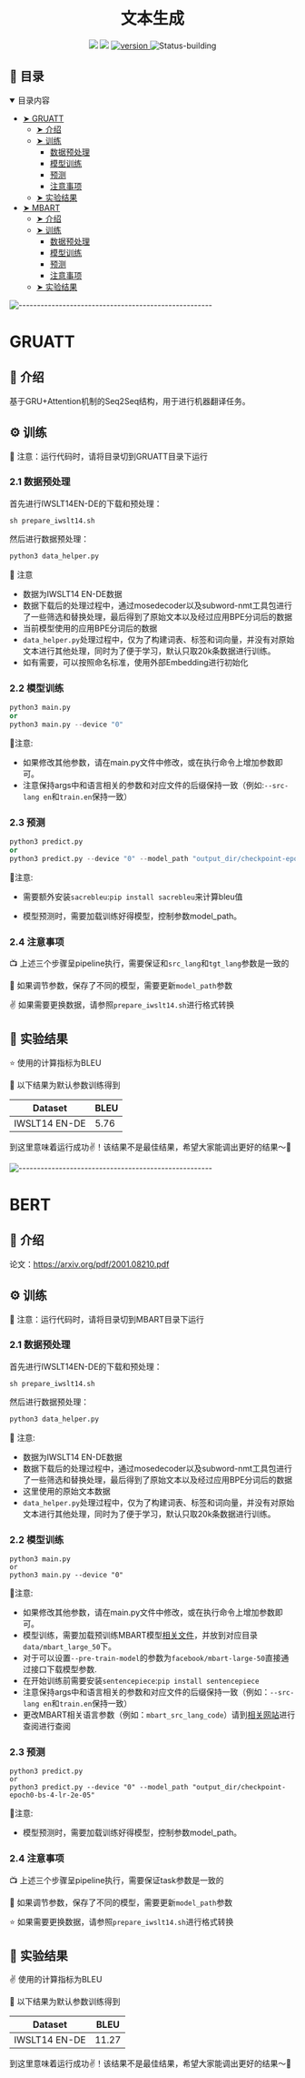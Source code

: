 <h1 align="center">
  文本生成
</h1>
<p align="center">
  <!-- version -->
  <img src='https://img.shields.io/badge/PyTorch-v1.8.0-red' />
  <!-- transformers  -->
  <img src='https://img.shields.io/badge/Transformers-v4.4.1-orange' />
  <a href="https://img.shields.io/badge/version-v0.1.0-blue">
      <img alt="version" src="https://img.shields.io/badge/version-v0.1.0-blue?color=FF8000?color=009922" />
    </a>
  <a >
       <img alt="Status-building" src="https://img.shields.io/badge/Status-building-blue" />
  	</a>
</p>
<h2 id="table-of-contents"> 📖 目录</h2>

<details open="open">
  <summary>目录内容</summary>
  <ul>
    <li><a href="#GRUATT"> ➤ GRUATT</a>
      <ul>
        <li><a href="#gruatt-intro"> ➤ 介绍</a></li>
        <li><a href="#gruatt-train"> ➤ 训练</a>
        <ul>
          <li><a href="#gruatt-train-preprocess">数据预处理</a></li>
          <li><a href="#gruatt-train-model">模型训练</a></li>
          <li><a href="#gruatt-train-predict">预测</a></li>
          <li><a href="#gruatt-train-caution">注意事项</a></li>
        </ul>
        </li>
        <li><a href="#gruatt-result"> ➤ 实验结果</a></li>
      </ul>
    </li>
    <li>
      <a href="#mbartT"> ➤ MBART</a>
      <ul>
        <li><a href="#mbart-intro"> ➤ 介绍</a></li>
        <li><a href="#mbart-train"> ➤ 训练</a>
        <ul>
          <li><a href="#mbart-train-preprocess">数据预处理</a></li>
          <li><a href="#mbart-train-model">模型训练</a></li>
          <li><a href="#mbart-train-predict">预测</a></li>
          <li><a href="#mbart-train-caution">注意事项</a></li>
        </ul>
        </li>
        <li><a href="#mbart-result"> ➤ 实验结果</a></li>
      </ul>
    </li>
    <!--<li><a href="#experiments">Experiments</a></li>-->
  </ul>
</details>

![-----------------------------------------------------](https://raw.githubusercontent.com/andreasbm/readme/master/assets/lines/rainbow.png)

# GRUATT

<h2 id="gruatt-intro">📖 介绍</h2>

基于GRU+Attention机制的Seq2Seq结构，用于进行机器翻译任务。

<h2 id="gruatt-train">⚙️ 训练</h2>

🔔 注意：运行代码时，请将目录切到GRUATT目录下运行

<h3 id="gruatt-train-preprocess">2.1 数据预处理</h3>

首先进行IWSLT14EN-DE的下载和预处理：

```shell
sh prepare_iwslt14.sh
```

然后进行数据预处理：

```python
python3 data_helper.py
```

🔔 注意

- 数据为IWSLT14 EN-DE数据
- 数据下载后的处理过程中，通过mosedecoder以及subword-nmt工具包进行了一些筛选和替换处理，最后得到了原始文本以及经过应用BPE分词后的数据
- 当前模型使用的应用BPE分词后的数据
- `data_helper.py`处理过程中，仅为了构建词表、标签和词向量，并没有对原始文本进行其他处理，同时为了便于学习，默认只取20k条数据进行训练。
- 如有需要，可以按照命名标准，使用外部Embedding进行初始化

<h3 id="gruatt-train-model">2.2 模型训练</h3>

```python
python3 main.py
or
python3 main.py --device "0"
```

🔔注意:

- 如果修改其他参数，请在main.py文件中修改，或在执行命令上增加参数即可。
- 注意保持args中和语言相关的参数和对应文件的后缀保持一致（例如:`--src-lang en`和`train.en`保持一致）

<h3 id="gruatt-train-predict">2.3 预测</h3>

```python
python3 predict.py
or
python3 predict.py --device "0" --model_path "output_dir/checkpoint-epoch2-bs-8-lr-0.001"
```

🔔注意:

- 需要额外安装`sacrebleu`:`pip install sacrebleu`来计算bleu值

- 模型预测时，需要加载训练好得模型，控制参数model_path。

<h3 id="gruatt-train-caution">2.4 注意事项</h3>

📺 上述三个步骤呈pipeline执行，需要保证和`src_lang`和`tgt_lang`参数是一致的

🚚 如果调节参数，保存了不同的模型，需要更新`model_path`参数

✌️ 如果需要更换数据，请参照`prepare_iwslt14.sh`进行格式转换

<h2 id="gruatt-result">📝 实验结果</h2>

⭐️ 使用的计算指标为BLEU

🐳 以下结果为默认参数训练得到

| Dataset | BLEU |
| ------- | -------- |
| IWSLT14 EN-DE   | 5.76   |

到这里意味着运行成功✌️！该结果不是最佳结果，希望大家能调出更好的结果～🎉

![-----------------------------------------------------](https://raw.githubusercontent.com/andreasbm/readme/master/assets/lines/rainbow.png)

# BERT

<h2 id="mbart-intro">📖 介绍</h2>

论文：https://arxiv.org/pdf/2001.08210.pdf

<h2 id="mbart-train">⚙️ 训练</h2>

🔔 注意：运行代码时，请将目录切到MBART目录下运行

<h3 id="mbart-train-preprocess">2.1 数据预处理</h3>

首先进行IWSLT14EN-DE的下载和预处理：

```shell
sh prepare_iwslt14.sh
```

然后进行数据预处理：

```python
python3 data_helper.py
```

🔔 注意:

- 数据为IWSLT14 EN-DE数据
- 数据下载后的处理过程中，通过mosedecoder以及subword-nmt工具包进行了一些筛选和替换处理，最后得到了原始文本以及经过应用BPE分词后的数据
- 这里使用的原始文本数据
- `data_helper.py`处理过程中，仅为了构建词表、标签和词向量，并没有对原始文本进行其他处理，同时为了便于学习，默认只取20k条数据进行训练。


<h3 id="mbart-train-model">2.2 模型训练</h3>

```
python3 main.py
or
python3 main.py --device "0"
``` 

🔔注意:

- 如果修改其他参数，请在main.py文件中修改，或在执行命令上增加参数即可。
- 模型训练，需要加载预训练MBART模型[相关文件](https://huggingface.co/facebook/mbart-large-50/tree/main)，并放到对应目录`data/mbart_large_50`下。
- 对于可以设置`--pre-train-model`的参数为`facebook/mbart-large-50`直接通过接口下载模型参数.
- 在开始训练前需要安装`sentencepiece`:`pip install sentencepiece`
- 注意保持args中和语言相关的参数和对应文件的后缀保持一致（例如：`--src-lang en`和`train.en`保持一致）
- 更改MBART相关语言参数（例如：`mbart_src_lang_code`）请到[相关网站](https://huggingface.co/facebook/mbart-large-50)进行查阅进行查阅

<h3 id="mbart-train-predict">2.3 预测</h3>

```
python3 predict.py
or
python3 predict.py --device "0" --model_path "output_dir/checkpoint-epoch0-bs-4-lr-2e-05"
``` 

🔔注意:

- 模型预测时，需要加载训练好得模型，控制参数model_path。

<h3 id="mbart-train-caution">2.4 注意事项</h3>

📺 上述三个步骤呈pipeline执行，需要保证task参数是一致的

🚚 如果调节参数，保存了不同的模型，需要更新`model_path`参数

⭐️ 如果需要更换数据，请参照`prepare_iwslt14.sh`进行格式转换


<h2 id="mbart-result">📝 实验结果</h2>

✌️ 使用的计算指标为BLEU

🐳 以下结果为默认参数训练得到

| Dataset | BLEU |
| ------- | -------- |
| IWSLT14 EN-DE   | 11.27   |

到这里意味着运行成功✌️！该结果不是最佳结果，希望大家能调出更好的结果～🎉
